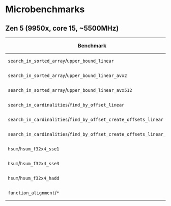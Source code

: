 # Microbenchmarks
## Zen 5 (9950x, core 15, ~5500MHz)

| Benchmark                                                                             | CPU time |
| ------------------------------------------------------------------------------------- | -------- |
| `search_in_sorted_array`/`upper_bound_linear`                                         | 18.8 ns  |
| `search_in_sorted_array`/`upper_bound_linear_avx2`                                    | 9.34 ns  |
| `search_in_sorted_array`/`upper_bound_linear_avx512`                                  | 8.97 ns  |
| `search_in_cardinalities`/`find_by_offset_linear`                                     | 5.23 ns  |
| `search_in_cardinalities`/`find_by_offset_create_offsets_linear`                      | 14.4 ns  |
| `search_in_cardinalities`/`find_by_offset_create_offsets_linear_avx2`                 | 12.7 ns  |
| `hsum`/`hsum_f32x4_sse1`                                                              | 0.114 ns |
| `hsum`/`hsum_f32x4_sse3`                                                              | 0.092 ns |
| `hsum`/`hsum_f32x4_hadd`                                                              | 0.092 ns |
| `function_alignment`/`*`                                                              | 0.734 ns |
